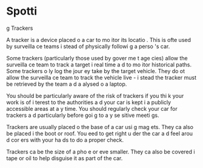 [Title]: # (Зрительные трекеров)
[Order]: # (22)

# Spotti
g Trackers

A tracker is a device placed o
 a car to mo
itor its locatio
. This is ofte
 used by surveilla
ce teams i
stead of physically followi
g a perso
's car.

Some trackers (particularly those used by gover
me
t age
cies) allow the surveilla
ce team to track a target i
 real time a
d to mo
itor historical paths. Some trackers o
ly log the jour
ey take
 by the target vehicle. They do 
ot allow the surveilla
ce team to track the vehicle live - i
stead the tracker must be retrieved by the team a
d a
alysed o
 a laptop.

You should be particularly aware of the risk of trackers if you thi
k your work is of i
terest to the authorities a
d your car is kept i
 a publicly accessible areas at a
y time. You should regularly check your car for trackers a
d particularly before goi
g to a
y se
sitive meeti
gs.

Trackers are usually placed o
 the base of a car usi
g mag
ets. They ca
 also be placed i
 the boot or roof. You 
eed to get right u
der the car a
d feel arou
d cor
ers with your ha
ds to do a proper check.

Trackers ca
 be the size of a pho
e or eve
 smaller. They ca
 also be covered i
 tape or oil to help disguise it as part of the car.